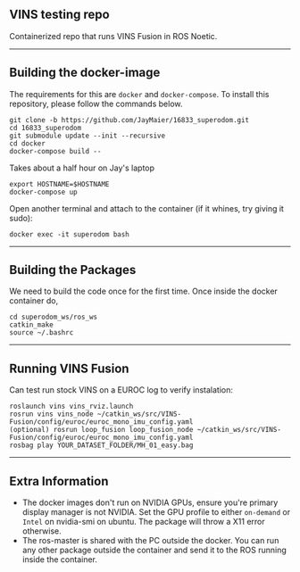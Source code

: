 ## VINS testing repo

Containerized repo that runs VINS Fusion in ROS Noetic.  

-----------------------
## Building the docker-image
The requirements for this are `docker` and `docker-compose`. To install this repository, please follow the commands below.

```console
git clone -b https://github.com/JayMaier/16833_superodom.git
cd 16833_superodom
git submodule update --init --recursive
cd docker
docker-compose build --
```

Takes about a half hour on Jay's laptop


```console
export HOSTNAME=$HOSTNAME
docker-compose up
```

Open another terminal and attach to the container (if it whines, try giving it sudo):

```console
docker exec -it superodom bash
```


---------------------
## Building the Packages
We need to build the code once for the first time. Once inside the docker container do,
```console
cd superodom_ws/ros_ws
catkin_make
source ~/.bashrc
```


--------------

## Running VINS Fusion

Can test run stock VINS on a EUROC log to verify instalation:
```console
roslaunch vins vins_rviz.launch
rosrun vins vins_node ~/catkin_ws/src/VINS-Fusion/config/euroc/euroc_mono_imu_config.yaml 
(optional) rosrun loop_fusion loop_fusion_node ~/catkin_ws/src/VINS-Fusion/config/euroc/euroc_mono_imu_config.yaml 
rosbag play YOUR_DATASET_FOLDER/MH_01_easy.bag
```

--------------------------

## Extra Information

- The docker images don't run on NVIDIA GPUs, ensure you're primary display manager is not NVIDIA. Set the GPU profile to either `on-demand` or `Intel` on nvidia-smi on ubuntu. The package will throw a X11 error otherwise.
- The ros-master is shared with the PC outside the docker. You can run any other package outside the container and send it to the ROS running inside the container.
